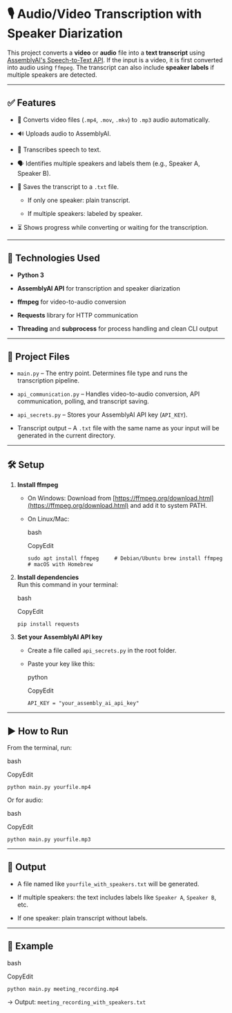 
🎙 Audio/Video Transcription with Speaker Diarization
=====================================================

This project converts a **video** or **audio** file into a **text transcript** using [AssemblyAI's Speech-to-Text API](https://www.assemblyai.com/). If the input is a video, it is first converted into audio using `ffmpeg`. The transcript can also include **speaker labels** if multiple speakers are detected.

* * *

✅ Features
----------

*   🎥 Converts video files (`.mp4`, `.mov`, `.mkv`) to `.mp3` audio automatically.
    
*   🔊 Uploads audio to AssemblyAI.
    
*   🧠 Transcribes speech to text.
    
*   🗣 Identifies multiple speakers and labels them (e.g., Speaker A, Speaker B).
    
*   📝 Saves the transcript to a `.txt` file.
    
    *   If only one speaker: plain transcript.
        
    *   If multiple speakers: labeled by speaker.
        
*   ⏳ Shows progress while converting or waiting for the transcription.

* * *

🧪 Technologies Used
--------------------

*   **Python 3**
    
*   **AssemblyAI API** for transcription and speaker diarization
    
*   **ffmpeg** for video-to-audio conversion
    
*   **Requests** library for HTTP communication
    
*   **Threading** and **subprocess** for process handling and clean CLI output

* * *

📁 Project Files
----------------

*   `main.py` – The entry point. Determines file type and runs the transcription pipeline.
    
*   `api_communication.py` – Handles video-to-audio conversion, API communication, polling, and transcript saving.
    
*   `api_secrets.py` – Stores your AssemblyAI API key (`API_KEY`).
    
*   Transcript output – A `.txt` file with the same name as your input will be generated in the current directory.

* * *

🛠️ Setup
---------

1.  **Install ffmpeg**
    
    *   On Windows: Download from [https://ffmpeg.org/download.html](https://ffmpeg.org/download.html) and add it to system PATH.
        
    *   On Linux/Mac:
        
        bash
        
        CopyEdit
        
        `sudo apt install ffmpeg     # Debian/Ubuntu brew install ffmpeg         # macOS with Homebrew`
        
2.  **Install dependencies**  
    Run this command in your terminal:
    
    bash
    
    CopyEdit
    
    `pip install requests`
    
3.  **Set your AssemblyAI API key**
    
    *   Create a file called `api_secrets.py` in the root folder.
        
    *   Paste your key like this:
        
        python
        
        CopyEdit
        
        `API_KEY = "your_assembly_ai_api_key"`

* * *

▶️ How to Run
-------------

From the terminal, run:

bash

CopyEdit

`python main.py yourfile.mp4`

Or for audio:

bash

CopyEdit

`python main.py yourfile.mp3`

* * *

📄 Output
---------

*   A file named like `yourfile_with_speakers.txt` will be generated.
    
*   If multiple speakers: the text includes labels like `Speaker A`, `Speaker B`, etc.
    
*   If one speaker: plain transcript without labels.

* * *

💬 Example
----------

bash

CopyEdit

`python main.py meeting_recording.mp4`

→ Output: `meeting_recording_with_speakers.txt`
